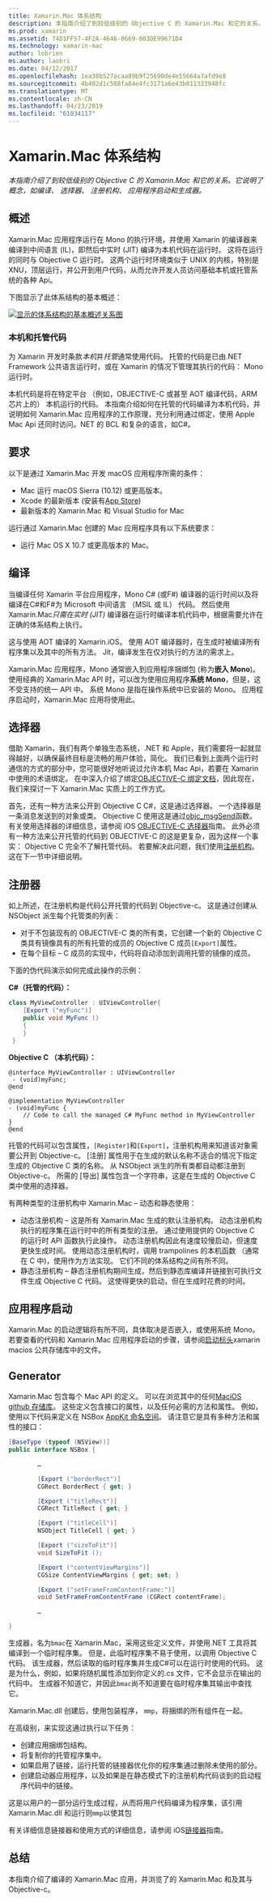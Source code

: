 ```yaml
---
title: Xamarin.Mac 体系结构
description: 本指南介绍了到较低级别的 Objective C 的 Xamarin.Mac 和它的关系。 它说明了概念，如编译、 选择器、 注册机构、 应用程序启动和生成器。
ms.prod: xamarin
ms.assetid: 74D1FF57-4F2A-4646-8669-003DE99671D4
ms.technology: xamarin-mac
author: lobrien
ms.author: laobri
ms.date: 04/12/2017
ms.openlocfilehash: 1ea38b527acaa89b9f25690de4e55664a7afd9e8
ms.sourcegitcommit: 4b402d1c508fa84e4fc3171a6e43b811323948fc
ms.translationtype: MT
ms.contentlocale: zh-CN
ms.lasthandoff: 04/23/2019
ms.locfileid: "61034117"
---
```

# <a name="xamarinmac-architecture"></a>Xamarin.Mac 体系结构

_本指南介绍了到较低级别的 Objective C 的 Xamarin.Mac 和它的关系。它说明了概念，如编译、 选择器、 注册机构、 应用程序启动和生成器。_

## <a name="overview"></a>概述

Xamarin.Mac 应用程序运行在 Mono 的执行环境，并使用 Xamarin 的编译器来编译到中间语言 (IL)，即然后中实时 (JIT) 编译为本机代码在运行时。 这将在运行的同时与 Objective C 运行时。 这两个运行时环境类似于 UNIX 的内核，特别是 XNU，顶层运行，并公开到用户代码，从而允许开发人员访问基础本机或托管系统的各种 Api。

下图显示了此体系结构的基本概述：

[![显示的体系结构的基本概述关系图](architecture-images/mac-arch.png "显示体系结构的基本概述关系图")](architecture-images/mac-arch-large.png#lightbox)

### <a name="native-and-managed-code"></a>本机和托管代码

为 Xamarin 开发时条款*本机*并*托管*通常使用代码。 托管的代码是已由.NET Framework 公共语言运行时，或在 Xamarin 的情况下管理其执行的代码： Mono 运行时。

本机代码是将在特定平台 （例如，OBJECTIVE-C 或甚至 AOT 编译代码，ARM 芯片上的） 本机运行的代码。 本指南介绍如何在托管的代码编译为本机代码，并说明如何 Xamarin.Mac 应用程序的工作原理，充分利用通过绑定，使用 Apple Mac Api 还同时访问。NET 的 BCL 和复杂的语言，如C#。

## <a name="requirements"></a>要求

以下是通过 Xamarin.Mac 开发 macOS 应用程序所需的条件：

- Mac 运行 macOS Sierra (10.12) 或更高版本。
- Xcode 的最新版本 (安装有[App Store](https://itunes.apple.com/us/app/xcode/id497799835?mt=12))
- 最新版本的 Xamarin.Mac 和 Visual Studio for Mac

运行通过 Xamarin.Mac 创建的 Mac 应用程序具有以下系统要求：

- 运行 Mac OS X 10.7 或更高版本的 Mac。

## <a name="compilation"></a>编译

当编译任何 Xamarin 平台应用程序，Mono C# (或F#) 编译器的运行时间以及将编译在C#和F#为 Microsoft 中间语言 （MSIL 或 IL） 代码。 然后使用 Xamarin.Mac*只需在实时 (JIT)* 编译器在运行时编译本机代码中，根据需要允许在正确的体系结构上执行。

这与使用 AOT 编译的 Xamarin.iOS。 使用 AOT 编译器时，在生成时被编译所有程序集以及其中的所有方法。 Jit，编译发生在仅对执行的方法的需求上。

Xamarin.Mac 应用程序，Mono 通常嵌入到应用程序捆绑包 (称为**嵌入 Mono**)。 使用经典的 Xamarin.Mac API 时，可以改为使用应用程序**系统 Mono**，但是，这不受支持的统一 API 中。 系统 Mono 是指在操作系统中已安装的 Mono。 应用程序启动时，Xamarin.Mac 应用将使用此。

## <a name="selectors"></a>选择器

借助 Xamarin，我们有两个单独生态系统，.NET 和 Apple，我们需要将一起就显得越好，以确保最终目标是流畅的用户体验，简化。 我们已看到上面两个运行时通信的方式的部分中，您可能很好地听说过允许本机 Mac Api，若要在 Xamarin 中使用的术语绑定。 在中深入介绍了绑定[OBJECTIVE-C 绑定文档](~/mac/platform/binding.md)，因此现在，我们来探讨一下 Xamarin.Mac 实质上的工作方式。

首先，还有一种方法来公开到 Objective C C#，这是通过选择器。 一个选择器是一条消息发送到的对象或类。 Objective C 使用这是通过[objc_msgSend](https://developer.apple.com/library/mac/documentation/Cocoa/Reference/ObjCRuntimeRef/index.html)函数。 有关使用选择器的详细信息，请参阅 iOS [OBJECTIVE-C 选择器](~/ios/internals/objective-c-selectors.md)指南。 此外必须有一种方法来公开托管的代码到 OBJECTIVE-C 的这是更复杂，因为这样一个事实： Objective C 完全不了解托管代码。 若要解决此问题，我们使用[注册机构](~/mac/internals/registrar.md)。 这在下一节中详细说明。

## <a name="registrar"></a>注册器

如上所述，在注册机构是代码公开托管的代码到 Objective-c。 这是通过创建从 NSObject 派生每个托管类的列表：

- 对于不包装现有的 OBJECTIVE-C 类的所有类，它创建一个新的 Objective C 类具有镜像具有的所有托管的成员的 Objective C 成员`[Export]`属性。
- 在每个目标 – C 成员的实现中，代码将自动添加到调用托管的镜像的成员。

下面的伪代码演示如何完成此操作的示例：

**C#（托管的代码）：**

```csharp
class MyViewController : UIViewController{
    [Export ("myFunc")]
    public void MyFunc ()
    {
    }
 }
 ```

**Objective C （本机代码）：**

```objc
@interface MyViewController : UIViewController
 - (void)myFunc;
@end 

@implementation MyViewController
- (void)myFunc {
    // Code to call the managed C# MyFunc method in MyViewController
}
@end
```

托管的代码可以包含属性，`[Register]`和`[Export]`，注册机构用来知道该对象需要公开到 Objective-c。 [注册] 属性用于在生成的默认名称不适合的情况下指定生成的 Objective C 类的名称。 从 NSObject 派生的所有类都自动都注册到 Objective-c。 所需的 [导出] 属性包含一个字符串，这是在生成的 Objective C 类中使用的选择器。

有两种类型的注册机构中 Xamarin.Mac – 动态和静态使用：

- 动态注册机构 – 这是所有 Xamarin.Mac 生成的默认注册机构。 动态注册机构执行的程序集在运行时中的所有类型的注册。 通过使用提供的 Objective C 的运行时 API 函数执行此操作。 动态注册机构因此有速度较慢启动，但速度更快生成时间。 使用动态注册机构时，调用 trampolines 的本机函数 （通常在 C 中)，使用作为方法实现。 它们不同的体系结构之间有所不同。
- 静态注册机构 – 静态注册机构期间生成，然后到静态库编译并链接到可执行文件生成 Objective C 代码。 这使得更快的启动，但在生成时花费的时间。

## <a name="application-launch"></a>应用程序启动

Xamarin.Mac 的启动逻辑将有所不同，具体取决是否嵌入，或使用系统 Mono。 若要查看的代码和 Xamarin.Mac 应用程序启动的步骤，请参阅[启动标头](https://github.com/xamarin/xamarin-macios/blob/master/runtime/xamarin/launch.h)xamarin macios 公共存储库中的文件。

## <a name="generator"></a>Generator

Xamarin.Mac 包含每个 Mac API 的定义。 可以在浏览其中的任何[MaciOS github 存储库](https://github.com/xamarin/xamarin-macios/tree/master/src)。 这些定义包含接口的属性，以及任何必需的方法和属性。 例如，使用以下代码来定义在 NSBox [AppKit 命名空间](https://github.com/xamarin/xamarin-macios/blob/master/src/appkit.cs#L1465-L1526)。 请注意它是具有多种方法和属性的接口：

```csharp
[BaseType (typeof (NSView))]
public interface NSBox {

        …

        [Export ("borderRect")]
        CGRect BorderRect { get; }

        [Export ("titleRect")]
        CGRect TitleRect { get; }

        [Export ("titleCell")]
        NSObject TitleCell { get; }

        [Export ("sizeToFit")]
        void SizeToFit ();

        [Export ("contentViewMargins")]
        CGSize ContentViewMargins { get; set; }

        [Export ("setFrameFromContentFrame:")]
        void SetFrameFromContentFrame (CGRect contentFrame);

        …

}
```

生成器，名为`bmac`在 Xamarin.Mac，采用这些定义文件，并使用.NET 工具将其编译到一个临时程序集。 但是，此临时程序集不易于使用，以调用 Objective C 代码。 该生成器，然后读取的临时程序集并生成C#可以在运行时使用的代码。 这是为什么，例如，如果将随机属性添加到你定义的.cs 文件，它不会显示在输出的代码中。 生成器不知道它，并因此`bmac`尚不知道要在临时程序集其输出中查找它。

Xamarin.Mac.dll 创建后，使用包装程序， `mmp`，将捆绑的所有组件在一起。

在高级别，来实现这通过执行以下任务：

- 创建应用捆绑包结构。
- 将复制你的托管程序集中。
- 如果启用了链接，运行托管的链接器优化你的程序集通过删除未使用的部分。
- 创建启动器应用程序，以及如果是在静态模式下的注册机构代码谈到的启动程序代码中的链接。

这是以用户的一部分运行生成过程，从而将用户代码编译为程序集，该引用 Xamarin.Mac.dll 和运行则`mmp`以使其包

有关详细信息链接器和使用方式的详细信息，请参阅 iOS[链接器](~/ios/deploy-test/linker.md)指南。

## <a name="summary"></a>总结

本指南介绍了编译的 Xamarin.Mac 应用，并浏览了的 Xamarin.Mac 和及其与 Objective-c。
